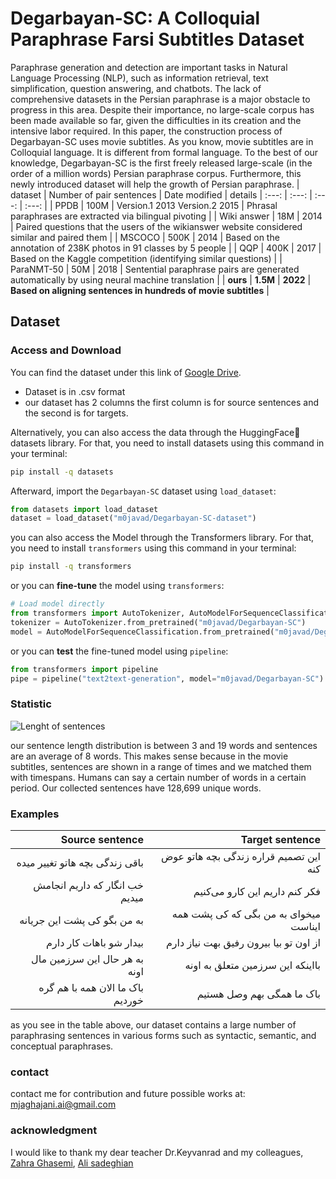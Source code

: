# Degarbayan-SC: A Colloquial Paraphrase Farsi Subtitles Dataset
Paraphrase generation and detection are important tasks in Natural Language Processing (NLP), such as information retrieval, text simplification, question answering, and chatbots. The lack of comprehensive datasets in the Persian paraphrase is a major obstacle to progress in this area. Despite their importance, no large-scale corpus has been made available so far, given the difficulties in its creation and the intensive labor required. In this paper, the construction process of Degarbayan-SC uses movie subtitles. As you know, movie subtitles are in Colloquial language. It is different from formal language.  To the best of our knowledge, Degarbayan-SC is the first freely released large-scale (in the order of a million words) Persian paraphrase corpus. Furthermore, this newly introduced dataset will help the growth of Persian paraphrase. 
| dataset | Number of pair sentences | Date modified | details
| :---: | :---: | :---: | :---: |
| PPDB | 100M | Version.1 2013  Version.2 2015 | Phrasal paraphrases are extracted via bilingual pivoting |
| Wiki answer | 18M | 2014 | Paired questions that the users of the wikianswer website considered similar and paired them |
| MSCOCO | 500K | 2014 | Based on the annotation of 238K photos in 91 classes by 5 people |
| QQP | 400K | 2017 | Based on the Kaggle competition (identifying similar questions) |
| ParaNMT-50 | 50M | 2018 | Sentential paraphrase pairs are generated automatically by using neural machine translation |
| **ours** | **1.5M** | **2022** | **Based on aligning sentences in hundreds of movie subtitles** |
 
 
## Dataset

### Access and Download
You can find the dataset under this link of [Google Drive](https://drive.google.com/file/d/1-0B-t9MISKmymaBn88ay4EUS1X7awwLL/view?usp=sharing).
- Dataset is in .csv format
- our dataset has 2 columns the first column is for source sentences and the second is for targets.

Alternatively, you can also access the data through the HuggingFace🤗 datasets library.
For that, you need to install datasets using this command in your terminal:

```sh
pip install -q datasets
```

Afterward, import the `Degarbayan-SC` dataset using `load_dataset`:

```python
from datasets import load_dataset
dataset = load_dataset("m0javad/Degarbayan-SC-dataset")
```
you can also access the Model through the Transformers library.
For that, you need to install `transformers` using this command in your terminal:

```sh
pip install -q transformers
```
or you can **fine-tune** the model using `transformers`: 
```python
# Load model directly
from transformers import AutoTokenizer, AutoModelForSequenceClassification
tokenizer = AutoTokenizer.from_pretrained("m0javad/Degarbayan-SC")
model = AutoModelForSequenceClassification.from_pretrained("m0javad/Degarbayan-SC")
```
or you can **test** the fine-tuned model using `pipeline`: 
```python
from transformers import pipeline
pipe = pipeline("text2text-generation", model="m0javad/Degarbayan-SC")
```
### Statistic
![Lenght of sentences](https://i.ibb.co/C1RJhTZ/lenght.jpg")

our sentence length distribution is between 3 and 19 words and sentences are an average of 8 words. This makes sense because in the movie subtitles, sentences are shown in a range of times and we matched them with timespans. Humans can say a certain number of words in a certain period. Our collected sentences have 128,699 unique words.

### Examples

| Source sentence | Target sentence |
| ---: | ---: |
| باقی زندگی بچه هاتو تغییر میده | این تصمیم قراره زندگی بچه هاتو عوض کنه| 
| خب انگار که داریم انجامش میدیم | فکر کنم داریم این کارو می‌کنیم |
| به من بگو کی پشت این جریانه | میخوای به من بگی که کی پشت همه ایناست | 
| بیدار شو   باهات کار دارم | از اون تو بیا بیرون رفیق بهت نیاز دارم |
|به هر حال  این سرزمین مال اونه | بااینکه این سرزمین متعلق به اونه  | 
|باک  ما الان همه با هم گره خوردیم |  باک  ما همگی بهم وصل هستیم| 

as you see in the table above, our dataset contains a large number of paraphrasing sentences in various forms such as syntactic, semantic, and conceptual paraphrases.

### contact

contact me for contribution and future possible works at: mjaghajani.ai@gmail.com

### acknowledgment

I would like to thank my dear teacher Dr.Keyvanrad and my colleagues, [Zahra Ghasemi](https://github.com/ZahraGhasemi-AI), [Ali sadeghian](https://github.com/alisdnn)
